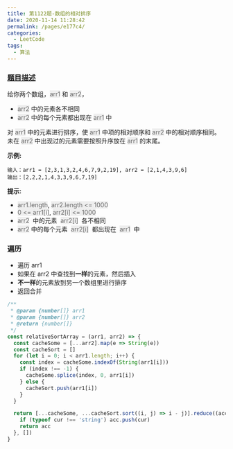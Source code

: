 ```yaml
---
title: 第1122题-数组的相对排序
date: 2020-11-14 11:28:42
permalink: /pages/e177c4/
categories:
  - LeetCode
tags:
  - 算法
---
```


### [题目描述](https://leetcode-cn.com/problems/relative-sort-array/)

给你两个数组，<font style="background: #eee; color: #666;">arr1</font> 和 <font style="background: #eee; color: #666;">arr2</font>，

- <font style="background: #eee; color: #666;">arr2</font> 中的元素各不相同
- <font style="background: #eee; color: #666;">arr2</font> 中的每个元素都出现在 <font style="background: #eee; color: #666;">arr1</font> 中

对 <font style="background: #eee; color: #666;">arr1</font> 中的元素进行排序，使 <font style="background: #eee; color: #666;">arr1</font> 中项的相对顺序和 <font style="background: #eee; color: #666;">arr2</font> 中的相对顺序相同。未在 <font style="background: #eee; color: #666;">arr2</font> 中出现过的元素需要按照升序放在 <font style="background: #eee; color: #666;">arr1</font> 的末尾。

<!-- more -->

**示例:**

```
输入：arr1 = [2,3,1,3,2,4,6,7,9,2,19], arr2 = [2,1,4,3,9,6]
输出：[2,2,2,1,4,3,3,9,6,7,19]
```

**提示:**

- <font style="background: #eee; color: #666;">arr1.length</font>, <font style="background: #eee; color: #666;">arr2.length <= 1000</font>
- <font style="background: #eee; color: #666;">0 <= arr1[i]</font>, <font style="background: #eee; color: #666;">arr2[i] <= 1000</font>
- <font style="background: #eee; color: #666;">arr2</font>  中的元素  <font style="background: #eee; color: #666;">arr2[i]</font>  各不相同
- <font style="background: #eee; color: #666;">arr2</font> 中的每个元素  <font style="background: #eee; color: #666;">arr2[i]</font>  都出现在  <font style="background: #eee; color: #666;">arr1</font>  中

### 遍历

- 遍历 arr1
- 如果在 arr2 中查找到**一样**的元素，然后插入
- **不一样**的元素放到另一个数组里进行排序
- 返回合并

```JavaScript
/**
 * @param {number[]} arr1
 * @param {number[]} arr2
 * @return {number[]}
 */
const relativeSortArray = (arr1, arr2) => {
  const cacheSome = [...arr2].map(e => String(e))
  const cacheSort = []
  for (let i = 0; i < arr1.length; i++) {
    const index = cacheSome.indexOf(String(arr1[i]))
    if (index !== -1) {
      cacheSome.splice(index, 0, arr1[i])
    } else {
      cacheSort.push(arr1[i])
    }
  }

  return [...cacheSome, ...cacheSort.sort((i, j) => i - j)].reduce((acc, cur) => {
    if (typeof cur !== 'string') acc.push(cur)
    return acc
  }, [])
}
```
